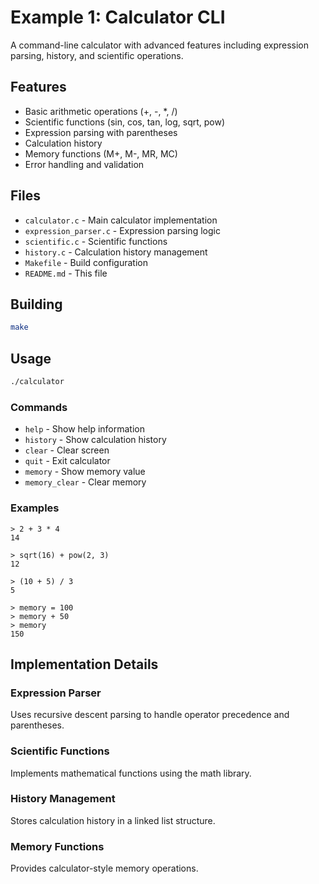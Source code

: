 # Example 1: Calculator CLI

A command-line calculator with advanced features including expression parsing, history, and scientific operations.

## Features

- Basic arithmetic operations (+, -, *, /)
- Scientific functions (sin, cos, tan, log, sqrt, pow)
- Expression parsing with parentheses
- Calculation history
- Memory functions (M+, M-, MR, MC)
- Error handling and validation

## Files

- `calculator.c` - Main calculator implementation
- `expression_parser.c` - Expression parsing logic
- `scientific.c` - Scientific functions
- `history.c` - Calculation history management
- `Makefile` - Build configuration
- `README.md` - This file

## Building

```bash
make
```

## Usage

```bash
./calculator
```

### Commands

- `help` - Show help information
- `history` - Show calculation history
- `clear` - Clear screen
- `quit` - Exit calculator
- `memory` - Show memory value
- `memory_clear` - Clear memory

### Examples

```
> 2 + 3 * 4
14

> sqrt(16) + pow(2, 3)
12

> (10 + 5) / 3
5

> memory = 100
> memory + 50
> memory
150
```

## Implementation Details

### Expression Parser
Uses recursive descent parsing to handle operator precedence and parentheses.

### Scientific Functions
Implements mathematical functions using the math library.

### History Management
Stores calculation history in a linked list structure.

### Memory Functions
Provides calculator-style memory operations.

